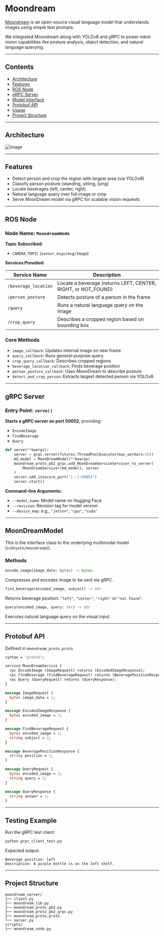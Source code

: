 # Moondream

[Moondream](https://moondream.ai/) is an open-source visual language model that understands images using simple text prompts.

We integrated Moondream along with YOLOv8 and gRPC to power robot vision capabilities like posture analysis, object detection, and natural language querying.

---

## Contents

- [Architecture](#architecture)
- [Features](#features)
- [ROS Node](#ros-node)
- [gRPC Server](#grpc-server)
- [Model Interface](#model-interface)
- [Protobuf API](#protobuf-api)
- [Usage](#usage)
- [Project Structure](#project-structure)

---

## Architecture
![image](../../assets/home/Vision/moondream.png)

---

## Features

- Detect person and crop the region with largest area (via YOLOv8)
- Classify person posture (standing, sitting, lying)
- Locate beverages (left, center, right)
- Natural language query over full image or crop
- Serve MoonDream model via gRPC for scalable vision requests

---

## ROS Node

### Node Name: `MoondreamNode`

**Topic Subscribed:**
- `CAMERA_TOPIC` (`sensor_msgs/msg/Image`)

**Services Provided:**

| Service Name              | Description |
|--------------------------|-------------|
| `/beverage_location`     | Locate a beverage (returns LEFT, CENTER, RIGHT, or NOT_FOUND) |
| `/person_posture`        | Detects posture of a person in the frame |
| `/query`                 | Runs a natural language query on the image |
| `/crop_query`            | Describes a cropped region based on bounding box |

### Core Methods

- `image_callback`: Updates internal image on new frame
- `query_callback`: Runs general-purpose query
- `crop_query_callback`: Describes cropped regions
- `beverage_location_callback`: Finds beverage position
- `person_posture_callback`: Uses MoonDream to describe posture
- `detect_and_crop_person`: Extracts largest detected person via YOLOv8

---

## gRPC Server

### Entry Point: `serve()`

**Starts a gRPC server on port 50052**, providing:
- `EncodeImage`
- `FindBeverage`
- `Query`

```python
def serve(**kwargs):
    server = grpc.server(futures.ThreadPoolExecutor(max_workers=10))
    md_model = MoonDreamModel(**kwargs)
    moondream_proto_pb2_grpc.add_MoonDreamServiceServicer_to_server(
        MoonDreamServicer(md_model), server
    )
    server.add_insecure_port("[::]:50052")
    server.start()
```

**Command-line Arguments:**
- `--model_name`: Model name on Hugging Face
- `--revision`: Revision tag for model version
- `--device_map`: e.g., `"jetson"`, `"cpu"`, `"cuda"`

---

## MoonDreamModel

This is the interface class to the underlying multimodal model (`vikhyatk/moondream2`).

### Methods

```python
encode_image(image_data: bytes) -> bytes
```
Compresses and encodes image to be sent via gRPC.

```python
find_beverage(encoded_image, subject) -> str
```
Returns beverage position: `"left"`, `"center"`, `"right"` or `"not found"`.

```python
query(encoded_image, query: str) -> str
```
Executes natural language query on the visual input.

---

## Protobuf API

Defined in `moondream_proto.proto`

```protobuf
syntax = "proto3";

service MoonDreamService {
  rpc EncodeImage (ImageRequest) returns (EncodedImageResponse);
  rpc FindBeverage (FindBeverageRequest) returns (BeveragePositionResponse);
  rpc Query (QueryRequest) returns (QueryResponse);
}

message ImageRequest {
  bytes image_data = 1;
}

message EncodedImageResponse {
  bytes encoded_image = 1;
}

message FindBeverageRequest {
  bytes encoded_image = 1;
  string subject = 2;
}

message BeveragePositionResponse {
  string position = 1;
}

message QueryRequest {
  bytes encoded_image = 1;
  string query = 2;
}

message QueryResponse {
  string answer = 1;
}
```

---

## Testing Example

Run the gRPC test client:

```bash
python grpc_client_test.py
```

Expected output:

```
Beverage position: left
Description: A purple bottle is on the left shelf.
```

---

## Project Structure
```
moondream_server/
├── client.py             
├── moondream_lib.py         
├── moondream_proto_pb2.py          
├── moondream_proto_pb2_grpc.py     
├── moondream_proto.proto        
└── server.py
scripts/  
├── moondream_node.py         
```
